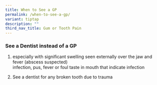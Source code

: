 ```yaml
---
title: When to See a GP
permalink: /when-to-see-a-gp/
variant: tiptap
description: ""
third_nav_title: Gum or Tooth Pain
---
```

<h3>See a Dentist instead of a GP </h3>
<ol data-tight="true" class="tight">
<li>
<p>especially with significant swelling seen externally over the jaw and
fever (abscess suspected)
<br>infection, pus, fever or foul taste in mouth that indicate infection</p>
</li>
<li>
<p>See a dentist for any broken tooth due to trauma</p>
</li>
</ol>
<p></p>